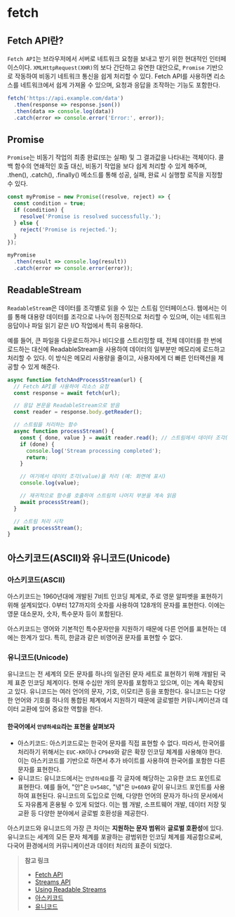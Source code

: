 # fetch

## Fetch API란?

`Fetch API`는 브라우저에서 서버로 네트워크 요청을 보내고 받기 위한 현대적인 인터페이스이다. `XMLHttpRequest(XHR)`의 보다 간단하고 유연한 대안으로, `Promise` 기반으로 작동하여 비동기 네트워크 통신을 쉽게 처리할 수 있다. Fetch API를 사용하면 리소스를 네트워크에서 쉽게 가져올 수 있으며, 요청과 응답을 조작하는 기능도 포함한다.

```js
fetch('https://api.example.com/data')
  .then(response => response.json())
  .then(data => console.log(data))
  .catch(error => console.error('Error:', error));
```

## Promise

`Promise`는 비동기 작업의 최종 완료(또는 실패) 및 그 결과값을 나타내는 객체이다. 콜백 함수의 연쇄적인 호출 대신, 비동기 작업을 보다 쉽게 처리할 수 있게 해주며, .then(), .catch(), .finally() 메소드를 통해 성공, 실패, 완료 시 실행할 로직을 지정할 수 있다.

```js
const myPromise = new Promise((resolve, reject) => {
  const condition = true;
  if (condition) {
    resolve('Promise is resolved successfully.');
  } else {
    reject('Promise is rejected.');
  }
});

myPromise
  .then(result => console.log(result))
  .catch(error => console.error(error));
```

## ReadableStream

`ReadableStream`은 데이터를 조각별로 읽을 수 있는 스트림 인터페이스다. 웹에서는 이를 통해 대용량 데이터를 조각으로 나누어 점진적으로 처리할 수 있으며, 이는 네트워크 응답이나 파일 읽기 같은 I/O 작업에서 특히 유용하다.

예를 들어, 큰 파일을 다운로드하거나 비디오를 스트리밍할 때, 전체 데이터를 한 번에 로드하는 대신에 ReadableStream을 사용하여 데이터의 일부분만 메모리에 로드하고 처리할 수 있다. 이 방식은 메모리 사용량을 줄이고, 사용자에게 더 빠른 인터랙션을 제공할 수 있게 해준다.

```js
async function fetchAndProcessStream(url) {
  // Fetch API를 사용하여 리소스 요청
  const response = await fetch(url);

  // 응답 본문을 ReadableStream으로 받음
  const reader = response.body.getReader();

  // 스트림을 처리하는 함수
  async function processStream() {
    const { done, value } = await reader.read(); // 스트림에서 데이터 조각(청크)을 읽음
    if (done) {
      console.log('Stream processing completed');
      return;
    }

    // 여기에서 데이터 조각(value)을 처리 (예: 화면에 표시)
    console.log(value);

    // 재귀적으로 함수를 호출하여 스트림의 나머지 부분을 계속 읽음
    await processStream();
  }

  // 스트림 처리 시작
  await processStream();
}
```

## 아스키코드(ASCII)와 유니코드(Unicode)

### 아스키코드(ASCII)

아스키코드는 1960년대에 개발된 7비트 인코딩 체계로, 주로 영문 알파벳을 표현하기 위해 설계되었다.
0부터 127까지의 숫자를 사용하여 128개의 문자를 표현한다. 이에는 영문 대소문자, 숫자, 특수문자 등이 포함된다.

아스키코드는 영어와 기본적인 특수문자만을 지원하기 때문에 다른 언어를 표현하는 데에는 한계가 있다. 특히, 한글과 같은 비영어권 문자를 표현할 수 없다.

### 유니코드(Unicode)

유니코드는 전 세계의 모든 문자를 하나의 일관된 문자 세트로 표현하기 위해 개발된 국제 표준 인코딩 체계이다.
현재 수십만 개의 문자를 포함하고 있으며, 이는 계속 확장되고 있다. 유니코드는 여러 언어의 문자, 기호, 이모티콘 등을 포함한다.
유니코드는 다양한 언어와 기호를 하나의 통합된 체계에서 지원하기 때문에 글로벌한 커뮤니케이션과 데이터 교환에 있어 중요한 역할을 한다.

#### 한국어에서 `안녕하세요`라는 표현을 살펴보자

- 아스키코드: 아스키코드로는 한국어 문자를 직접 표현할 수 없다. 따라서, 한국어를 처리하기 위해서는 `EUC-KR`이나 `CP949`와 같은 확장 인코딩 체계를 사용해야 한다. 이는 아스키코드를 기반으로 하면서 추가 바이트를 사용하여 한국어를 포함한 다른 문자를 표현한다.
- 유니코드: 유니코드에서는 `안녕하세요`를 각 글자에 해당하는 고유한 코드 포인트로 표현한다. 예를 들어, "안"은 `U+548C`, "녕"은 `U+60A9` 같이 유니코드 포인트를 사용하여 표현된다. 유니코드의 도입으로 인해, 다양한 언어의 문자가 하나의 문서에서도 자유롭게 혼용될 수 있게 되었다. 이는 웹 개발, 소프트웨어 개발, 데이터 저장 및 교환 등 다양한 분야에서 글로벌 호환성을 제공한다.

아스키코드와 유니코드의 가장 큰 차이는 **지원하는 문자 범위**와 **글로벌 호환성**에 있다. 유니코드는 세계의 모든 문자 체계를 포괄하는 광범위한 인코딩 체계를 제공함으로써, 다국어 환경에서의 커뮤니케이션과 데이터 처리의 표준이 되었다.

>**참고 링크**
>
>- [Fetch API](https://developer.mozilla.org/en-US/docs/Web/API/Fetch_API)
>- [Streams API](https://developer.mozilla.org/en-US/docs/Web/API/Streams_API)
>- [Using Readable Streams](https://developer.mozilla.org/en-US/docs/Web/API/Streams_API/Using_readable_streams)
>- [아스키코드](https://ko.wikipedia.org/wiki/ASCII)
>- [유니코드](https://ko.wikipedia.org/wiki/%EC%9C%A0%EB%8B%88%EC%BD%94%EB%93%9C)
